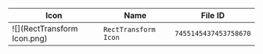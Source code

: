 | Icon | Name | File ID |
| ---  | ---  | ---     |
| ![](RectTransform Icon.png) | `RectTransform Icon` | `7455145437453758670` |
